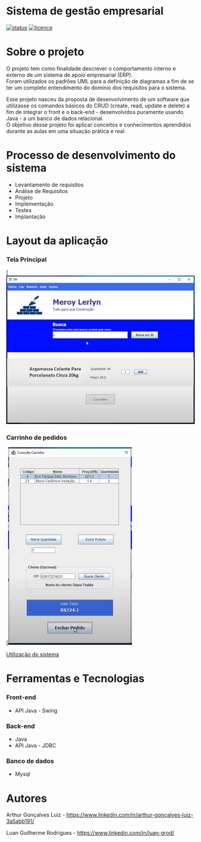 # Sistema de gestão empresarial
[![status](https://img.shields.io/badge/status-completo-green)](https://github.com/LuanGrod/)
[![licence](https://img.shields.io/badge/licença-MIT-red)](https://github.com/LuanGrod/Projeto_Integrado1/blob/main/LICENSE)

# Sobre o projeto
O projeto tem como finalidade descrever o comportamento interno e externo de um sistema de apoio empresarial (ERP).<br>
Foram utilizados os padrões UML para a definição de diagramas a fim de se ter um completo entendimento do domínio dos requisitos para o sistema. 

Esse projeto nasceu da proposta de desenvolvimento de um software que utilizasse os comandos básicos do CRUD (create, read, update e delete) a fim de integrar o front e o back-end - desenvolvidos puramente usando Java - a um banco de dados relacional.<br>
O objetivo desse projeto foi aplicar conceitos e conhecimentos aprendidos durante as aulas em uma situação prática e real.

# Processo de desenvolvimento do sistema
- Levantamento de requisitos
- Análise de Requisitos
- Projeto
- Implementação
- Testes
- Implantação

# Layout da aplicação
### Tela Principal
[![Main](https://github.com/LuanGrod/Projeto_Integrado1/blob/main/assets/erp_pesquisa_2.png)
### Carrinho de pedidos
[![Carrinho](https://github.com/LuanGrod/Projeto_Integrado1/blob/main/assets/erp_pedido.png)

[Utilização do sistema](https://drive.google.com/file/d/1k1OdL_4PCA9hnKTHmnArZj5T1k7o-j09/view)

# Ferramentas e Tecnologias
### Front-end
- API Java - Swing

### Back-end
- Java
- API Java -  JDBC

### Banco de dados
- Mysql

# Autores
Arthur Gonçalves Luiz - https://www.linkedin.com/in/arthur-gonçalves-luiz-3a5abb191/

Luan Guilherme Rodrigues - https://www.linkedin.com/in/luan-grod/
